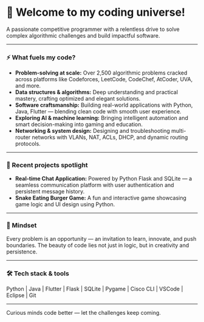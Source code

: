 # 👋 Welcome to my coding universe!

A passionate competitive programmer with a relentless drive to solve complex algorithmic challenges and build impactful software.

---

### ⚡ What fuels my code?

- **Problem-solving at scale:** Over 2,500 algorithmic problems cracked across platforms like Codeforces, LeetCode, CodeChef, AtCoder, UVA, and more.
- **Data structures & algorithms:** Deep understanding and practical mastery, crafting optimized and elegant solutions.
- **Software craftsmanship:** Building real-world applications with Python, Java, Flutter — blending clean code with smooth user experience.
- **Exploring AI & machine learning:** Bringing intelligent automation and smart decision-making into gaming and education.
- **Networking & system design:** Designing and troubleshooting multi-router networks with VLANs, NAT, ACLs, DHCP, and dynamic routing protocols.

---

### 🚀 Recent projects spotlight

- **Real-time Chat Application:** Powered by Python Flask and SQLite — a seamless communication platform with user authentication and persistent message history.
- **Snake Eating Burger Game:** A fun and interactive game showcasing game logic and UI design using Python.


---

### 🎯 Mindset

Every problem is an opportunity — an invitation to learn, innovate, and push boundaries. The beauty of code lies not just in logic, but in creativity and persistence.

---

### 🛠️ Tech stack & tools

Python | Java | Flutter | Flask | SQLite | Pygame | Cisco CLI | VSCode | Eclipse | Git

---

Curious minds code better — let the challenges keep coming.
